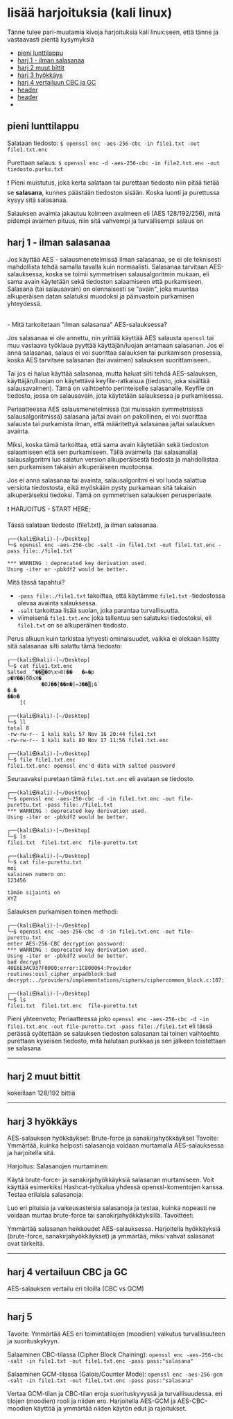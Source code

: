 # lisää harjoituksia (kali linux)
Tänne tulee pari-muutamia kivoja harjoituksia kali linux:seen, että tänne ja vastaavasti pientä kysymyksiä

- [pieni lunttilappu](#pieni-lunttilappu)
- [harj 1 - ilman salasanaa](#harj-1-ilman-salasanaa)
- [harj 2 muut bittit](#harj-2-muut-bittit)
- [harj 3 hyökkäys](#harj-3-hyökkäys)
- [harj 4 vertailuun CBC ja GC](#harj-4-vertailuun-CBC-ja-GC)
- [header](#header)
- [header](#header)
- 
## pieni lunttilappu

Salataan tiedosto: `$ openssl enc -aes-256-cbc -in file1.txt -out file1.txt.enc`

Purettaan salaus: `$ openssl enc -d -aes-256-cbc -in file2.txt.enc -out tiedosto.purku.txt`

:exclamation: Pieni muistutus, joka kerta salataan tai purettaan tiedosto niin pitää tietää se <b>salasana</b>, kunnes päästään tiedoston sisään. Koska luonti ja purettussa kysyy sitä salasanaa. 

Salauksen avaimia jakautuu kolmeen avaimeen eli (AES 128/192/256), mitä pidempi avaimen pituus, niin sitä vahvempi ja turvallisempi salaus on

## harj 1 - ilman salasanaa

Jos käyttää AES - salausmenetelmissä ilman salasanaa, se ei ole teknisesti mahdollista tehdä samalla tavalla kuin normaalisti. Salasanaa tarvitaan AES-salauksessa, koska se toimii symmetrisen salausalgoritmin mukaan, eli sama avain käytetään sekä tiedoston salaamiseen että purkamiseen. Salasana (tai salausavain) on olennaisesti se "avain", joka muuntaa alkuperäisen datan salatuksi muodoksi ja päinvastoin purkamisen yhteydessä.



<br>
- Mitä tarkoitetaan "ilman salasanaa" AES-salauksessa?
  
Jos salasanaa ei ole annettu, nin yrittää käyttää AES salausta `openssl` tai muu vastaava työklaua pyyttää käyttäjän/luojan antamaan salasanan. Jos ei anna salasanaa, salaus ei voi suorittaa salauksen tai purkamisen prosessia, koska AES tarvitsee salasanan (tai avaimen) salauksen suorittamiseen..

Tai jos ei halua käyttää salasanaa, mutta haluat silti tehdä AES-salauksen, käyttäjän/lluojan on käytettävä keyfile-ratkaisua (tiedosto, joka sisältää salausavaimen). Tämä on vaihtoehto perinteiselle salasanalle. Keyfile on tiedosto, jossa on salausavain, jota käytetään salauksessa ja purkamisessa.

Periaatteessa AES salausmenetelmissä (tai muissakin symmetrisissä salausalgoritmissä) salasana ja/tai avain on pakollinen, ei voi suorittaa salausta tai purkamista ilman, että määritettyä salasanaa ja/tai salauksen avainta.

Miksi, koska tämä tarkoittaa, että sama avain käytetään sekä tiedoston salaamiseen että sen purkamiseen. Tällä avaimella (tai salasanalla) salausalgoritmi luo salatun version alkuperäisestä tiedosta ja mahdollistaa sen purkamisen takaisin alkuperäiseen muotoonsa.

Jos ei anna salasanaa tai avainta, salausalgoritmi ei voi luoda salattua versiota tiedostosta, eikä myöskään pysty purkamaan sitä takaisin alkuperäiseksi tiedoksi. Tämä on symmetrisen salauksen perusperiaate.


:exclamation: HARJOITUS - START HERE;

Tässä salataan tiedosto (file1.txt), ja ilman salasanaa.

```
┌──(kali㉿kali)-[~/Desktop]
└─$ openssl enc -aes-256-cbc -salt -in file1.txt -out file1.txt.enc -pass file:./file1.txt  

*** WARNING : deprecated key derivation used.
Using -iter or -pbkdf2 would be better.
```

Mitä tässä tapahtui? 
- `-pass file:./file1.txt` takoittaa, että käytämme `file1.txt` -tiedostossa olevaa avainta salauksessa.
- `-salt` tarkoittaa lisää suolan, joka parantaa turvallisuutta.
- viimeisenä `file1.txt.enc` joka tallentuu sen salatuksi tiedostoksi, eli `file1.txt` on se alkuperäinen tiedosto.

Perus alkuun kuin tarkistaa lyhyesti ominaisuudet, vaikka ei olekaan lisätty sitä salasanaa silti salattu tämä tiedosto:

```
┌──(kali㉿kali)-[~/Desktop]
└─$ cat file1.txt.enc 
Salted__^��▒�O\x>8(��   �=�p
p�V��|08sX�
           �OJ��{��m�]=3��▒;6`
�.�
��o�
    [(                                                                                                      

┌──(kali㉿kali)-[~/Desktop]
└─$ ll
total 8
-rw-rw-r-- 1 kali kali 57 Nov 16 20:44 file1.txt
-rw-rw-r-- 1 kali kali 80 Nov 17 11:56 file1.txt.enc
                                                                                                                       
┌──(kali㉿kali)-[~/Desktop]
└─$ file file1.txt.enc 
file1.txt.enc: openssl enc'd data with salted password

```

Seuraavaksi puretaan tämä `file1.txt.enc` eli avataan se tiedosto.

```
┌──(kali㉿kali)-[~/Desktop]
└─$ openssl enc -aes-256-cbc -d -in file1.txt.enc -out file-purettu.txt -pass file:./file1.txt
*** WARNING : deprecated key derivation used.
Using -iter or -pbkdf2 would be better.
                                                                                                                       
┌──(kali㉿kali)-[~/Desktop]
└─$ ls
file1.txt  file1.txt.enc  file-purettu.txt
                                                                                                                       
┌──(kali㉿kali)-[~/Desktop]
└─$ cat file-purettu.txt 
moi 
salainen numero on:
123456

tämän sijainti on
XYZ
```

Salauksen purkamisen toinen methodi:
```
┌──(kali㉿kali)-[~/Desktop]
└─$ openssl enc -aes-256-cbc -d -in file1.txt.enc -out file-purettu.txt                       
enter AES-256-CBC decryption password:
*** WARNING : deprecated key derivation used.
Using -iter or -pbkdf2 would be better.
bad decrypt
40E6E3AC937F0000:error:1C800064:Provider routines:ossl_cipher_unpadblock:bad decrypt:../providers/implementations/ciphers/ciphercommon_block.c:107:

┌──(kali㉿kali)-[~/Desktop]
└─$ ls
file1.txt  file1.txt.enc  file-purettu.txt

```

Pieni yhteenveto;
Periaatteessa joko `openssl enc -aes-256-cbc -d -in file1.txt.enc -out file-purettu.txt -pass file:./file1.txt` eli tässä perässä syötettään se salauksen tiedoston salasanan tai toinen vaihtoehto purettaan kyseisen tiedosto, mitä halutaan purkkaa ja sen jälkeen toistettaan se salasana


<hr>

## harj 2 muut bittit
kokeillaan 128/192 bittiä

<hr>

## harj 3 hyökkäys

AES-salauksen hyökkäykset: Brute-force ja sanakirjahyökkäykset
Tavoite: Ymmärtää, kuinka helposti salasanoja voidaan murtamalla AES-salauksessa ja harjoitella sitä.

Harjoitus:
Salasanojen murtaminen:

Käytä brute-force- ja sanakirjahyökkäyksiä salasanan murtamiseen. Voit käyttää esimerkiksi Hashcat-työkalua yhdessä openssl-komentojen kanssa.
Testaa erilaisia salasanoja:

Luo eri pituisia ja vaikeusasteisia salasanoja ja testaa, kuinka nopeasti ne voidaan murtaa brute-force tai sanakirjahyökkäyksillä.
Tavoitteet:

Ymmärtää salasanan heikkoudet AES-salauksessa.
Harjoitella hyökkäyksiä (brute-force, sanakirjahyökkäykset) ja ymmärtää, miksi vahvat salasanat ovat tärkeitä.

<hr>

## harj 4 vertailuun CBC ja GC
AES-salauksen vertailu eri tiloilla (CBC vs GCM)



<hr>

## harj 5

Tavoite: Ymmärtää AES
eri toimintatilojen (moodien) vaikutus turvallisuuteen ja suorituskykyyn.

Salaaminen CBC-tilassa (Cipher Block Chaining):
`openssl enc -aes-256-cbc -salt -in file1.txt -out file1.txt.enc -pass pass:"salasana"` 


Salaaminen GCM-tilassa (Galois/Counter Mode):
`openssl enc -aes-256-gcm -salt -in file1.txt -out file1.txt.enc -pass pass:"salasana"` 

Vertaa GCM-tilan ja CBC-tilan eroja suorituskyvyssä ja turvallisuudessa.
eri tilojen (moodien) rooli ja niiden ero.
Harjoitella AES-GCM ja AES-CBC-moodien käyttöä ja ymmärtää niiden käytön edut ja rajoitukset.


